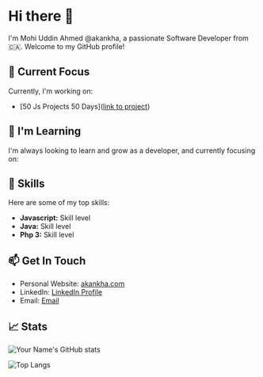 

<!---
akankha/akankha is a ✨ special ✨ repository because its `README.md` (this file) appears on your GitHub profile.
You can click the Preview link to take a look at your changes.
--->
# Hi there 👋

I'm Mohi Uddin Ahmed @akankha, a passionate Software Developer from :canada:. Welcome to my GitHub profile!

## 🔭 Current Focus

Currently, I'm working on:

- [50 Js Projects 50 Days]([link to project](https://github.com/akankha/js50dayschallange))

## 🌱 I'm Learning

I'm always looking to learn and grow as a developer, and currently focusing on:



## 🚀 Skills

Here are some of my top skills:

- **Javascript:** Skill level
- **Java:** Skill level
- **Php 3:** Skill level


## 📫 Get In Touch

- Personal Website: [akankha.com](www.akankha.com)
- LinkedIn: [LinkedIn Profile]([link](https://www.linkedin.com/in/akankha/))
- Email: [Email](mailto:akankha.ahmed@gmail.com)


## 📈 Stats

![Your Name's GitHub stats](https://github-readme-stats.vercel.app/api?username=akankha&show_icons=true&theme=dracula)

![Top Langs](https://github-readme-stats.vercel.app/api/top-langs/?username=akankha&layout=compact&theme=dracula)
